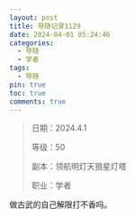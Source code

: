 ```yaml
---
layout: post
title: 导随记录1129
date: 2024-04-01 05:24:46
categories:
  - 导随
  - 学者
tags:
  - 导随
pin: true
toc: true
comments: true
---
```

> 日期：2024.4.1
>
> 等级：50
>
> 副本：领航明灯天狼星灯塔
>
> 职业：学者

做古武的自己解限打不香吗。